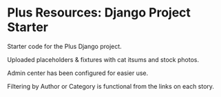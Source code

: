 # Plus Resources: Django Project Starter

Starter code for the Plus Django project.

Uploaded placeholders & fixtures with cat itsums and stock photos.

Admin center has been configured for easier use.

Filtering by Author or Category is functional from the links on each story.
